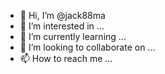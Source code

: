 - 👋 Hi, I’m @jack88ma
- 👀 I’m interested in ...
- 🌱 I’m currently learning ...
- 💞️ I’m looking to collaborate on ...
- 📫 How to reach me ...

<!---
jack88ma/jack88ma is a ✨ special ✨ repository because its `README.md` (this file) appears on your GitHub profile.
You can click the Preview link to take a look at your changes.
--->
